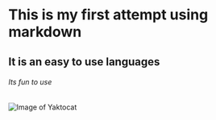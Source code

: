 # This is my first attempt using markdown
## It is an easy to use languages
###### Its fun to use
![Image of Yaktocat](https://octodex.github.com/images/yaktocat.png)
